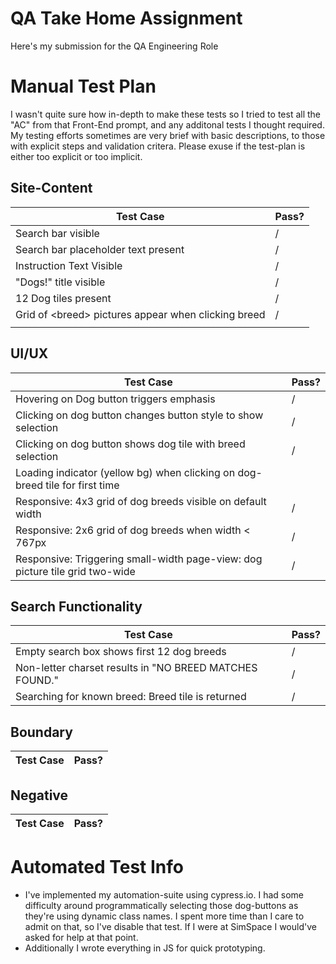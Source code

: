 # QA Take Home Assignment

Here's my submission for the QA Engineering Role

# Manual Test Plan

I wasn't quite sure how in-depth to make these tests so I tried to test all the "AC" from that Front-End prompt, and any additonal tests I thought required. My testing efforts sometimes are very brief with basic descriptions, to those with explicit steps and validation critera. Please exuse if the test-plan is either too explicit or too implicit. 

## Site-Content

|Test Case|Pass?|
|---------|-----|
|Search bar visible| / |
|Search bar placeholder text present| / |
|Instruction Text Visible| /|
|"Dogs!" title visible|/|
|12 Dog tiles present|/|  
|Grid of \<breed\> pictures appear when clicking breed|/|      
|||                                                                                                                                      |  | | 


## UI/UX
|Test Case|Pass?|
|---------|-----|
|Hovering on Dog button triggers emphasis|/|      
|Clicking on dog button changes button style to show selection|/|      
|Clicking on dog button shows dog tile with breed selection|/|   
|Loading indicator (yellow bg) when clicking on dog-breed tile for first time||      
|Responsive: 4x3 grid of dog breeds visible on default width|/|       
|Responsive: 2x6 grid of dog breeds when width < 767px  |/|    
|Responsive: Triggering small-width page-view: dog picture tile grid two-wide|/|      

## Search Functionality
|Test Case|Pass?|
|---------|-----|
|Empty search box shows first 12 dog breeds| /| 
|Non-letter charset results in "NO BREED MATCHES FOUND."|/|
|Searching for known breed: Breed tile is returned|/|


## Boundary

|Test Case|Pass?|
|---------|-----|

## Negative
|Test Case|Pass?|
|---------|-----|


# Automated Test Info

 - I've implemented my automation-suite using cypress.io. I had some difficulty around programmatically selecting those dog-buttons as they're using dynamic class names. I spent more time than I care to admit on that, so I've disable that test. If I were at SimSpace I would've asked for help at that point. 
 - Additionally I wrote everything in JS for quick prototyping. 


